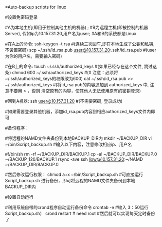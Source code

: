 =Auto-backup scripts for linux

#设置免密码登录

\#A为本地主机(即用于控制其他主机的机器) ;
\#B为远程主机(即被控制的机器Server), 假如ip为10.157.31.20,用户名为user;
\#A和B的系统都是Linux

\#在A上的命令:
ssh-keygen -t rsa #(连续三次回车,即在本地生成了公钥和私钥,不设置密码)
scp ~/.ssh/id_rsa.pub user@10.157.31.20:.ssh/id_rsa.pub #(user为你的用户名，需要输入密码)

\#在B上的命令:
touch ~/.ssh/authorized_keys #(如果已经存在这个文件, 跳过这条)
chmod 600 ~/.ssh/authorized_keys  #(# 注意：必须将~/.ssh/authorized_keys的权限改为600)
cat ~/.ssh/id_rsa.pub  >> ~/.ssh/authorized_keys #(将id_rsa.pub的内容追加到 authorized_keys 中, 注意不要用 > ，否则  清空原有的内容，使其他人无法使用原有的密钥登录)

\#回到A机器:
ssh user@10.157.31.20 #(不需要密码, 登录成功)

\#如果需要登录其他机器，添加id_rsa.pub内容到相应authorized_keys文件内即可

#备份程序：

\#将远程的NAMD文件夹备份到本地BACKUP_DIR内
mkdir ~/BACKUP_DIR
vi ~/bin/Script_backup.sh
\#输入以下内容，注意修改相应ip、用户名

\#!/bin/sh
rm -rf ~/BACKUP_DIR/BACKUP.1
cp -al ~/BACKUP_DIR/BACKUP.0 ~/BACKUP_120/BACKUP.1
rsync -ave ssh lixw@10.157.31.20:~/NAMD ~/BACKUP_DIR/BACKUP.0

\#然后修改运行权限：
chmod a+x ~/bin/Script_backup.sh
\#可直接运行 Script_backup.sh 进行备份，即可将远程的NAMD文件夹备份到本地BACKUP_DIR内


#设置自动运行

\#利用系统自带的crond程序自动运行备份命令
crontab -e
\#输入
3：50运行Script_backup.sh）
crond restart # need root
\#然后就可以实现每天定时备份了
